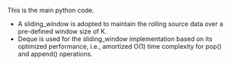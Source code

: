 This is the main python code.

- A sliding_window is adopted to maintain the rolling source data over a pre-defined window size of K.
- Deque is used for the sliding_window implementation based on its optimized performance, i.e., amortized O(1) time complexity for pop() and append() operations.
